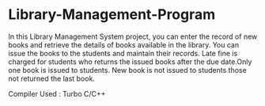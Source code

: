 # Library-Management-Program

In this Library Management System project, you can enter the record of new books and retrieve the details of books available in the library. You can issue the books to the students and maintain their records. Late fine is charged for students who returns the issued books after the due date.Only one book is issued to students. New book is not issued to students those not returned the last book. 

Compiler Used : Turbo C/C++ 
	
